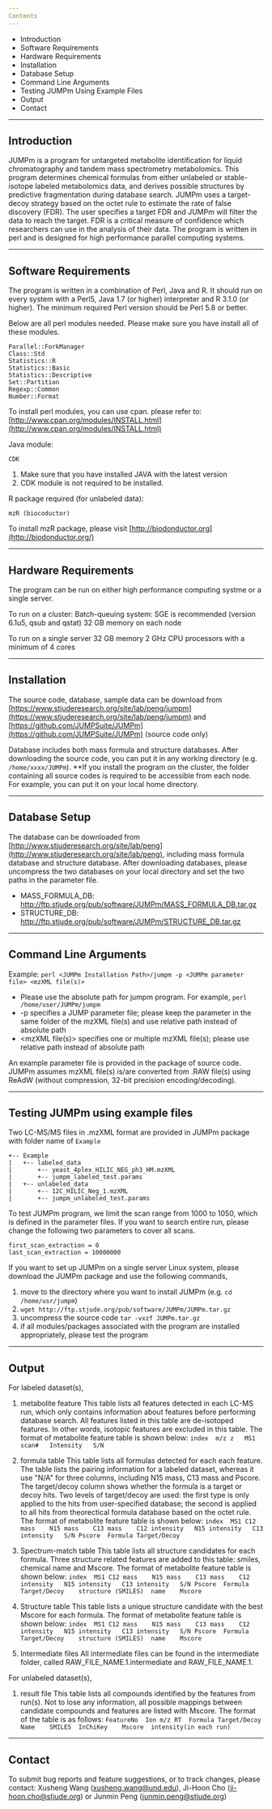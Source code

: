 ```yaml
---
Contents
---
```

 * Introduction
 * Software Requirements
 * Hardware Requirements
 * Installation
 * Database Setup
 * Command Line Arguments
 * Testing JUMPm Using Example Files
 * Output
 * Contact

---
Introduction
---
JUMPm is a program for untargeted metabolite identification for liquid chromatography and tandem mass spectrometry metabolomics. This program determines chemical formulas from either unlabeled or stable-isotope labeled metabolomics data, and derives possible structures by predictive fragmentation during database search. JUMPm uses a target-decoy strategy based on the octet rule to estimate the rate of false discovery (FDR).  The user specifies a target FDR and JUMPm will filter the data to reach the target.  FDR is a critical measure of confidence which researchers can use in the analysis of their data. The program is written in perl and is designed for high performance parallel computing systems.
 
---
Software Requirements
---
The program is written in a combination of Perl, Java and R. It should run on every system with a Perl5, Java 1.7 (or higher) interpreter and R 3.1.0 (or higher). 
The minimum required Perl version should be Perl 5.8 or better.

Below are all perl modules needed. Please make sure you have install all of these modules.
```
Parallel::ForkManager
Class::Std
Statistics::R
Statistics::Basic
Statistics::Descriptive
Set::Partition
Regexp::Common
Number::Format
```
To install perl modules, you can use cpan. please refer to:
[http://www.cpan.org/modules/INSTALL.html](http://www.cpan.org/modules/INSTALL.html)
 

Java module: 
```
CDK
```

1. Make sure that you have installed JAVA with the latest version
2. CDK module is not required to be installed. 
	

R package required (for unlabeled data):
```
mzR (biocoductor)
```
To install mzR package, please visit [http://biodonductor.org](http://biodonductor.org/)

---
Hardware Requirements
---
The program can be run on either high performance computing systme or a single server. 
 
To run on a cluster:
  Batch-queuing system: SGE is recommended (version 6.1u5, qsub and qstat)
  32 GB memory on each node

To run on a single server
  32 GB memory
  2 GHz CPU processors with a minimum of 4 cores
  
---
Installation
---
The source code, database, sample data can be download from [https://www.stjuderesearch.org/site/lab/peng/jumpm](https://www.stjuderesearch.org/site/lab/peng/jumpm) and [https://github.com/JUMPSuite/JUMPm](https://github.com/JUMPSuite/JUMPm) (source code only)

Database includes both mass formula and structure databases.
After downloading the source code, you can put it in any working directory (e.g. `/home/xxxx/JUMPm`). 
**If you install the program on the cluster, the folder containing all source codes is required to be accessible from each node. For example, you can put it on your local home directory. 

---
Database Setup
---
The database can be downloaded from [http://www.stjuderesearch.org/site/lab/peng](http://www.stjuderesearch.org/site/lab/peng), including mass formula database and structure database.
After downloading databases, please uncompress the two databases on your local directory and set the two paths in the parameter file.  

* MASS_FORMULA_DB: http://ftp.stjude.org/pub/software/JUMPm/MASS_FORMULA_DB.tar.gz
* STRUCTURE_DB: http://ftp.stjude.org/pub/software/JUMPm/STRUCTURE_DB.tar.gz

---
Command Line Arguments
---
Example:  `perl <JUMPm Installation Path>/jumpm -p <JUMPm parameter file> <mzXML file(s)>`
* Please use the absolute path for jumpm program. For example, `perl /home/user/JUMPm/jumpm` 
* -p <file> specifies a JUMP parameter file; please keep the parameter in the same folder of the mzXML file(s) and use relative path instead of absolute path
* <mzXML file(s)> specifies one or multiple mzXML file(s); please use relative path instead of absolute path

An example parameter file is provided in the package of source code. 
JUMPm assumes mzXML file(s) is/are converted from .RAW file(s) using ReAdW (without compression, 32-bit precision encoding/decoding). 

---
Testing JUMPm using example files
---
Two LC-MS/MS files in .mzXML format are provided in JUMPm package with folder name of `Example`
```
+-- Example
|	+-- labeled_data
|		+-- yeast_4plex_HILIC_NEG_ph3_HM.mzXML
|		+-- jumpm_labeled_test.params
|	+-- unlabeled_data
|		+-- 12C_HILIC_Neg_1.mzXML
|		+-- jumpm_unlabeled_test.params
```
			
To test JUMPm program, we limit the scan range from 1000 to 1050, which is defined in the parameter files. If you want to search entire run, please change the following two parameters to cover all scans.
```
first_scan_extraction = 0 
last_scan_extraction = 10000000
```
If you want to set up JUMPm on a single server Linux system, please download the JUMPm package and use the following commands,
1. move to the directory where you want to install JUMPm (e.g. `cd /home/usr/jumpm`)
2. `wget http://ftp.stjude.org/pub/software/JUMPm/JUMPm.tar.gz`
3. uncompress the source code `tar -vxzf JUMPm.tar.gz`
4. if all modules/packages associated with the program are installed appropriately, please test the program

---
Output
---
For labeled dataset(s), 
1. metabolite feature
This table lists all features detected in each LC-MS run, which only contains information about features before performing database search. All features listed in this table are de-isotoped features. In other words, isotopic features are excluded in this table.
The format of metabolite feature table is shown below:
`index	m/z	z	MS1 scan#	Intensity	S/N`

2. formula table
This table lists all formulas detected for each each feature. The table lists the pairing information for a labeled dataset, whereas it use "N/A" for three columns, including N15 mass, C13 mass and Pscore. The target/decoy column shows whether the formula is a target or decoy hits. Two levels of target/decoy are used: the first type is only applied to the hits from user-specified database; the second is applied to all hits from theorectical formula database based on the octet rule.   
The format of metabolite feature table is shown below:
`index	MS1	C12 mass	N15 mass	C13 mass	C12 intensity	N15 intensity	C13 intensity	S/N	Pscore	Formula	Target/Decoy`

3. Spectrum-match table
This table lists all structure candidates for each formula. Three structure related features are added to this table: smiles, chemical name and Mscore.
The format of metabolite feature table is shown below:
`index	MS1	C12 mass	N15 mass	C13 mass	C12 intensity	N15 intensity	C13 intensity	S/N	Pscore	Formula	Target/Decoy	structure (SMILES)	name	Mscore`

4. Structure table
This table lists a unique structure candidate with the best Mscore for each formula. 
The format of metabolite feature table is shown below:
`index	MS1	C12 mass	N15 mass	C13 mass	C12 intensity	N15 intensity	C13 intensity	S/N	Pscore	Formula	Target/Decoy	structure (SMILES)	name	Mscore`

5. Intermediate files
All intermediate files can be found in the intermediate folder, called RAW_FILE_NAME.1.intermediate and RAW_FILE_NAME.1.

For unlabeled dataset(s),
1. result file
This table lists all compounds identified by the features from run(s). Not to lose any information, all possible mappings between candidate compounds and features are listed with Mscore. The format of the table is as follows:
`FeatureNo	Ion	m/z	RT	Formula	Target/Decoy	Name	SMILES	InChiKey	Mscore  intensity(in each run)`


---
Contact
---
To submit bug reports and feature suggestions, or to track changes, please contact:
Xusheng Wang (xusheng.wang@und.edu), Ji-Hoon Cho (ji-hoon.cho@stjude.org) or Junmin Peng (junmin.peng@stjude.org)


